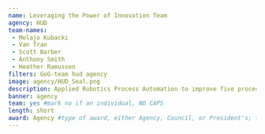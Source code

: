 ```yaml
---
name: Leveraging the Power of Innovation Team
agency: HUD
team-names:
 - Melajo Kubacki
 - Van Tran
 - Scott Barber
 - Anthony Smith
 - Heather Ramussen
filters: GoG-team hud agency
image: agency/HUD_Seal.png
description: Applied Robotics Process Automation to improve five processes across the organization. Their efforts saved over 5,000 staff hours, triggered a culture change, and laid the foundation for financial transformation.
banner: agency
team: yes #mark no if an individual, NO CAPS
length: short
award: Agency #type of award, either Agency, Council, or President's; this is case sensitive so make sure to match the options listed exactly. This section generates the format of the card
---
```

